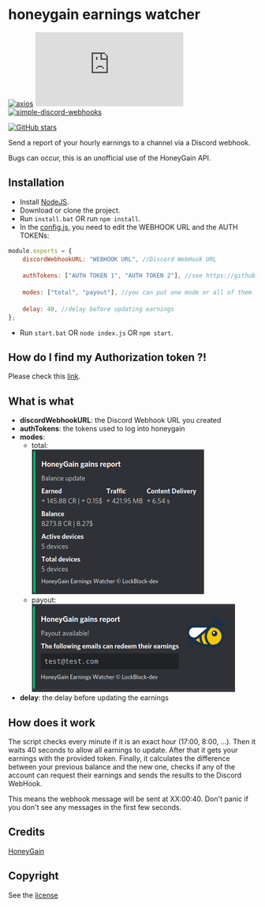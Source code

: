 # honeygain earnings watcher

[![axios](https://img.shields.io/github/package-json/dependency-version/LockBlock-dev/honeygain-earnings-watcher/axios)](https://www.npmjs.com/package/axios) [![honeygain-earnings-watcher](https://img.shields.io/github/package-json/dependency-version/LockBlock-dev/honeygain-earnings-watcher/honeygain.js)](https://www.npmjs.com/package/honeygain.js) [![simple-discord-webhooks](https://img.shields.io/github/package-json/dependency-version/LockBlock-dev/honeygain-earnings-watcher/simple-discord-webhooks)](https://www.npmjs.com/package/simple-discord-webhooks)

[![GitHub stars](https://img.shields.io/github/stars/LockBlock-dev/honeygain-earnings-watcher.svg)](https://github.com/LockBlock-dev/honeygain-earnings-watcher/stargazers)

Send a report of your hourly earnings to a channel via a Discord webhook.

Bugs can occur, this is an unofficial use of the HoneyGain API.

## Installation

-   Install [NodeJS](https://nodejs.org).
-   Download or clone the project.
-   Run `install.bat` OR run `npm install`.
-   In the [config.js](./index.js), you need to edit the WEBHOOK URL and the AUTH TOKENs:

```js
module.exports = {
    discordWebhookURL: "WEBHOOK URL", //Discord WebHook URL

    authTokens: ["AUTH TOKEN 1", "AUTH TOKEN 2"], //see https://github.com/LockBlock-dev/honeygain.js/blob/master/Authorization.md

    modes: ["total", "payout"], //you can put one mode or all of them

    delay: 40, //delay before updating earnings
};
```

-   Run `start.bat` OR `node index.js` OR `npm start`.

## How do I find my Authorization token ?!

Please check this [link](https://github.com/LockBlock-dev/honeygain.js/blob/master/Authorization.md).

## What is what

-   **discordWebhookURL**: the Discord Webhook URL you created
-   **authTokens**: the tokens used to log into honeygain
-   **modes**:
    -   total:  
        ![](total_preview.jpg)
    -   payout:  
        ![](payout_preview.jpg)
-   **delay**: the delay before updating the earnings

## How does it work

The script checks every minute if it is an exact hour (17:00, 8:00, ...). Then it waits 40 seconds to allow all earnings to update. After that it gets your earnings with the provided token. Finally, it calculates the difference between your previous balance and the new one, checks if any of the account can request their earnings and sends the results to the Discord WebHook.

This means the webhook message will be sent at XX:00:40. Don't panic if you don't see any messages in the first few seconds.

## Credits

[HoneyGain](https://honeygain.com)

## Copyright

See the [license](/LICENSE)
